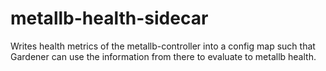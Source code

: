 # metallb-health-sidecar

Writes health metrics of the metallb-controller into a config map such that Gardener can use the information from there to evaluate to metallb health.
